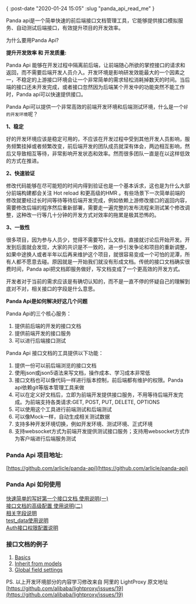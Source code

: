 {
    :post-date "2020-01-24 15:05"
    :slug "panda_api_read_me"
}

Panda api是一个简单快速的前后端接口文档管理工具，它能够提供接口模拟服务、自动测试后端接口，有效提升项目的开发效率。


为什么要用Panda Api?

**提升开发效率 和 开发质量:**

Panda Api 能够在开发过程中隔离前后端，让前端随心所欲的掌控接口的请求和返回，而不需要后端开发人员介入。开发环境是影响研发效能最大的一个因素之一，不稳定的上游接口环境会让一个非常简单的需求轻松消耗掉数天的时间。当后端的接口还未开发完成，或者接口忽然因为后端某个开发中的功能突然不能工作时，Panda api可以快速提供接口。



Panda Api可以提供一个非常高效的前端开发环境和后端测试环境，什么是一个`好的开发环境`呢？

**1、稳定**

好的开发环境应该是稳定可用的，不应该在开发过程中受到其他开发人员影响，服务频繁挂掉或者频繁改变，前后端开发的团队成员就深有体会，两边相互影响，然后又导致相互等待，非常影响开发状态和效率。然而很多团队一直是在以这样低效的方式在推进。

**2、快速验证**

修改代码能够在尽可能短的时间内得到验证也是一个基本诉求，这也是为什么大部分前端构建都会关注 Hot reload 和更高级的HMR 。有些场景下一次简单前端的修改就要经过长时间等待等待后端开发完成，例如依赖上游修改接口的返回内容，需要修改后端的程序然后重新部署，需要走一遍完整的发布流程来测试某个修改调整，这种改一行等几十分钟的开发方式对效率的拖累是极其恐怖的。

**3、一致性**

很多项目，因为参与人员少，觉得不需要写什么文档，直接就讨论后开始开发。开发到后面就会发现，大家的共识是不一致的，进一步引发争论和项目的重新调整，如果中途换人或者半年以后再来维护这个项目，就很容易变成一个可怕的泥潭，所有人都不愿意去碰。原因就是一开始我们就没有形成文档。传统的接口文档确实很费时间，Panda api把文档即服务做好，写文档变成了一个更高效的开发方式。

开发者对于当前的需求应该是有确切认知的，而不是一直不停的怀疑自己的理解到底对不对，相关接口的字段是什么意思。

**Panda Api是如何解决好这几个问题**

Panda Api的三个核心服务：
1. 提供前后端的开发的接口文档
2. 提供前端开发的接口服务
3. 可以进行后端接口测试


Panda Api 接口文档的工具提供以下功能：
1. 提供一份可以前后端浏览的接口文档
2. 使用json或json5语法来写文档，操作成本、学习成本非常低
3. 接口文档也可以像代码一样进行版本控制，前后端都有维护的权限。Panda api依赖git等版本管理工具来做
4. 可以在定义好文档后，立即为前端开发提供接口服务，不用等待后端开发完成。为前端支持各类请求:GET, POST, PUT, DELETE, OPTIONS
5. 可以使用这个工具进行前端测试和后端测试
6. 可以像Mock一样，自动生成相关测试数据
7. 支持多种开发环境切换，例如开发环境、测试环境、正式环境
8. 支持websocket方式为前端开发提供测试接口服务；支持用websocket方式作为客户端进行后端服务测试

### Panda Api 项目地址:

[https://github.com/arlicle/panda-api](https://github.com/arlicle/panda-api)

### Panda Api 如何使用
[快速简单的写好第一个接口文档 使用说明(一)](/p/2020/1/15/Panda-api%E4%BD%BF%E7%94%A8%E8%AF%B4%E6%98%8E/)  
[接口文档的高级配置 使用说明(二)](/p/2020/1/15/Panda-api%E9%AB%98%E7%BA%A7%E4%BD%BF%E7%94%A8%E8%AF%B4%E6%98%8E/)  
[相关字段说明](/p/2020/1/29/Panda-api%E5%AD%97%E6%AE%B5%E8%AF%B4%E6%98%8E/)    
[test_data使用说明](/p/2020/1/27/Panda-api-test_data%E5%8C%B9%E9%85%8D%E8%AF%B4%E6%98%8E/)    
[Auth接口权限配置说明](/p/2020/2/2/Panda-api接口权限配置说明/)    



### 接口文档的例子
1. [Basics](https://github.com/arlicle/panda-api-examples/tree/master/basics)
2. [Inherit from models](https://github.com/arlicle/panda-api-examples/tree/master/inherit_models)
3. [Global field settings](https://github.com/arlicle/panda-api-examples/tree/master/global_settings)



PS. 以上开发环境部分的内容学习修改来自 阿里的 LightProxy 原文地址 [https://github.com/alibaba/lightproxy/issues/19](https://github.com/alibaba/lightproxy/issues/19)